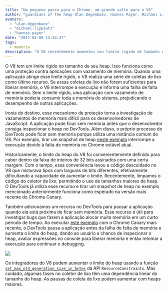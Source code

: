 ```yaml
---
title: "Um pequeno passo para o Chrome, um grande salto para o V8"
author: "guardians of the heap Ulan Degenbaev, Hannes Payer, Michael Lippautz, e o guerreiro do DevTools Alexey Kozyatinskiy"
avatars: 
  - "ulan-degenbaev"
  - "michael-lippautz"
  - "hannes-payer"
date: "2017-02-09 13:33:37"
tags: 
  - memória
description: "O V8 recentemente aumentou seu limite rígido de tamanho de heap."
---
```

O V8 tem um limite rígido no tamanho de seu heap. Isso funciona como uma proteção contra aplicações com vazamento de memória. Quando uma aplicação atinge esse limite rígido, o V8 realiza uma série de coletas de lixo como último recurso. Se essas coletas de lixo não forem suficientes para liberar memória, o V8 interrompe a execução e informa uma falha de falta de memória. Sem o limite rígido, uma aplicação com vazamento de memória poderia consumir toda a memória do sistema, prejudicando o desempenho de outras aplicações.

<!--truncate-->
Ironia do destino, esse mecanismo de proteção torna a investigação de vazamentos de memória mais difícil para os desenvolvedores de JavaScript. A aplicação pode ficar sem memória antes que o desenvolvedor consiga inspecionar o heap no DevTools. Além disso, o próprio processo do DevTools pode ficar sem memória porque utiliza uma instância comum do V8. Por exemplo, tirar um snapshot de heap [neste exemplo](https://ulan.github.io/misc/heap-snapshot-demo.html) interrompe a execução devido à falta de memória no Chrome estável atual.

Historicamente, o limite do heap do V8 foi convenientemente definido para caber dentro da faixa de inteiros de 32 bits assinados com uma certa margem. Com o tempo, essa conveniência levou a código descuidado no V8 que misturava tipos com larguras de bits diferentes, efetivamente dificultando a capacidade de aumentar o limite. Recentemente, limpamos o código do coletor de lixo, permitindo o uso de tamanhos maiores de heap. O DevTools já utiliza esse recurso e tirar um snapshot de heap no exemplo mencionado anteriormente funciona como esperado na versão mais recente do Chrome Canary.

Também adicionamos um recurso no DevTools para pausar a aplicação quando ela está próxima de ficar sem memória. Esse recurso é útil para investigar bugs que fazem a aplicação alocar muita memória em um curto período de tempo. Ao executar [este exemplo](https://ulan.github.io/misc/oom.html) com o Chrome Canary mais recente, o DevTools pausa a aplicação antes da falha de falta de memória e aumenta o limite do heap, dando ao usuário a chance de inspecionar o heap, avaliar expressões no console para liberar memória e então retomar a execução para continuar o debugging.

![](/_img/heap-size-limit/debugger.png)

Os integradores do V8 podem aumentar o limite do heap usando a função [`set_max_old_generation_size_in_bytes`](https://codesearch.chromium.org/chromium/src/v8/include/v8-isolate.h?q=set_max_old_generation_size_in_bytes) da API `ResourceConstraints`. Mas cuidado, algumas fases no coletor de lixo têm uma dependência linear do tamanho do heap. As pausas de coleta de lixo podem aumentar com heaps maiores.
